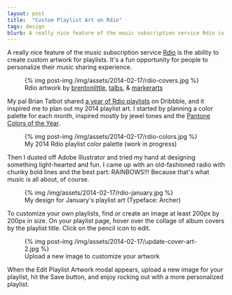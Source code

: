 ```yaml
---
layout: post
title:  "Custom Playlist Art on Rdio"
tags: design
blurb: A really nice feature of the music subscription service Rdio is the ability to create custom artwork for playlists. It's a fun opportunity for people to personalize their music sharing experience.
---
```


A really nice feature of the music subscription service [Rdio] is the ability to create custom artwork for playlists. It's a fun opportunity for people to personalize their music sharing experience.

<figure>
{% img post-img /img/assets/2014-02-17/rdio-covers.jpg %}
<figcaption>Rdio artwork by <a href="http://dribbble.com/brentonlittle">brentonlittle</a>, <a href="http://dribbble.com/talbs">talbs</a>, &amp; <a href="http://dribbble.com/markerarts">markerarts</a></figcaption>
</figure>

My pal Brian Talbot shared [a year of Rdio playlists] on Dribbble, and it inspired me to plan out my 2014 playlist art. I started by planning a color palette for each month, inspired mostly by jewel tones and the [Pantone Colors of the Year].

<figure>
{% img post-img /img/assets/2014-02-17/rdio-colors.jpg %}
<figcaption>My 2014 Rdio playlist color palette (work in progress)</figcaption>
</figure>

Then I dusted off Adobe Illustrator and tried my hand at designing something light-hearted and fun. I came up with an old-fashioned radio with chunky bold lines and the best part: RAINBOWS!!! Because that's what music is all about, of course.

<figure>
  {% img /img/assets/2014-02-17/rdio-january.jpg %}
  <figcaption>My design for January's playlist art (Typeface: Archer)</figcaption>
</figure>

To customize your own playlists, find or create an image at least 200px by 200px in size. On your playlist page, hover over the collage of album covers by the playlist title. Click on the pencil icon to edit.

<figure>
{% img post-img /img/assets/2014-02-17/update-cover-art-2.jpg %}
<figcaption>Upload a new image to customize your artwork</figcaption>
</figure>

When the Edit Playlist Artwork modal appears, upload a new image for your playlist, hit the Save button, and enjoy rocking out with a more personalized playlist.



[a year of Rdio playlists]: http://dribbble.com/shots/1361176-Rdio-Playlist-Art-2013-Favorites?list=users
[Rdio]: http://rdio.com
[Pantone Colors of the Year]: http://www.pantone.com/coloroftheyear